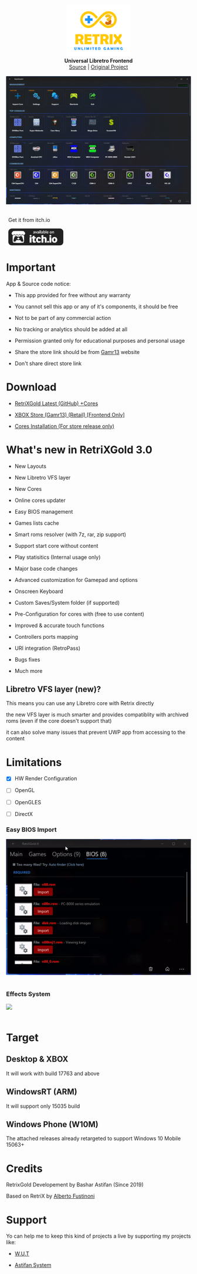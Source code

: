 <p align="center">
  <img src="assets/logo.png" width="176"><br>
  <b>Universal Libretro Frontend</b><br>
  <a href="./src">Source</a> |
  <a href="https://github.com/Aftnet/RetriX">Original Project</a> 
  <br><br>
  <img src="assets/screen.jpg"><br><br>
</p>

<p style="padding: 0px;margin-left: 6px;">Get it from itch.io</p>
<a href="https://basharast.itch.io/retrixgold">
<img src="assets/itchio.png" style="width: 150px;margin-left: 5px;border-radius: 10px;border: 1px white solid;">
</a>

# Important

App & Source code notice:

- This app provided for free without any warranty

- You cannot sell this app or any of it's components, it should be free

- Not to be part of any commercial action

- No tracking or analytics should be added at all

- Permission granted only for educational purposes and personal usage

- Share the store link should be from <a href="https://gamr13.github.io/index.html">Gamr13</a> website

- Don't share direct store link


# Download

- <a href="https://github.com/basharast/RetrixGold/releases/latest">RetriXGold Latest (GitHub) +Cores</a>

- <a href="https://gamr13.github.io/index.html">XBOX Store (Gamr13) (Retail) [Frontend Only]</a>

- <a href="http://retrix.astifan.online/cores.html">Cores Installation (For store release only)</a>


# What's new in RetriXGold 3.0

- New Layouts

- New Libretro VFS layer

- New Cores

- Online cores updater

- Easy BIOS management

- Games lists cache

- Smart roms resolver (with 7z, rar, zip support)

- Support start core without content

- Play statisitics (Internal usage only)

- Major base code changes

- Advanced customization for Gamepad and options

- Onscreen Keyboard

- Custom Saves/System folder (if supported)

- Pre-Configuration for cores with (free to use content)

- Improved & accurate touch functions

- Controllers ports mapping

- URI integration (RetroPass)

- Bugs fixes

- Much more


## Libretro VFS layer (new)?

This means you can use any Libretro core with Retrix directly

the new VFS layer is much smarter and provides compatiblity with archived roms (even if the core doesn't support that)

it can also solve many issues that prevent UWP app from accessing to the content


# Limitations

- [x] HW Render Configuration
- [ ] OpenGL
- [ ] OpenGLES
- [ ] DirectX


### Easy BIOS Import
<img src="assets/EasyBIOS.gif"><br><br>


### Effects System
<img src="assets/Effects.gif"><br><br>


# Target

## Desktop & XBOX

It will work with build 17763 and above

## WindowsRT (ARM)

It will support only 15035 build

## Windows Phone (W10M)

The attached releases already retargeted to support Windows 10 Mobile 15063+

# Credits

RetrixGold Developement by Bashar Astifan (Since 2019)

Based on RetriX by <a href="https://github.com/albertofustinoni">Alberto Fustinoni</a> 


# Support

Yo can help me to keep this kind of projects a live by supporting my projects like:

- <a href="https://github.com/basharast/wut">W.U.T</a>

- <a href="https://github.com/basharast/AstifanSystem">Astifan System</a>

